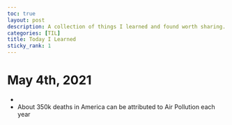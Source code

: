 ```yaml
---
toc: true
layout: post
description: A collection of things I learned and found worth sharing. Sometimes with sources!
categories: [TIL]
title: Today I Learned
sticky_rank: 1
---
```

# May 4th, 2021
- 
- About 350k deaths in America can be attributed to Air Pollution each year



